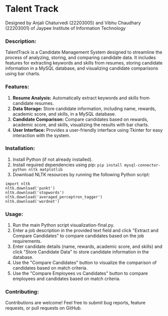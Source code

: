 # Talent Track
Designed by Anjali Chaturvedi (22203005) and Vibhu Chaudhary (22203001) of Jaypee Institute of Information Technology 
### Description:
TalentTrack is a Candidate Management System designed to streamline the process of analyzing, storing, and comparing candidate data. It includes features for extracting keywords and skills from resumes, storing candidate information in a MySQL database, and visualizing candidate comparisons using bar charts.

### Features:
1. **Resume Analysis:** Automatically extract keywords and skills from candidate resumes.
2. **Data Storage:** Store candidate information, including name, rewards, academic score, and skills, in a MySQL database.
3. **Candidate Comparison:** Compare candidates based on rewards, academic score, and skills, visualizing the results with bar charts.
4. **User Interface:** Provides a user-friendly interface using Tkinter for easy interaction with the system.

### Installation:
1. Install Python (if not already installed).
2. Install required dependencies using pip:
```pip install mysql-connector-python nltk matplotlib```
3. Download NLTK resources by running the following Python script:
```
import nltk
nltk.download('punkt')
nltk.download('stopwords')
nltk.download('averaged_perceptron_tagger')
nltk.download('wordnet')
```

### Usage:
1. Run the main Python script visualization-final.py.
2. Enter a job description in the provided text field and click "Extract and Compare Candidates" to compare candidates based on the job requirements.
3. Enter candidate details (name, rewards, academic score, and skills) and click "Store Candidate Data" to store candidate information in the database.
4. Use the "Compare Candidates" button to visualize the comparison of candidates based on match criteria.
5. Use the "Compare Employees vs Candidates" button to compare employees and candidates based on match criteria.

### Contributing:
Contributions are welcome! Feel free to submit bug reports, feature requests, or pull requests on GitHub.

